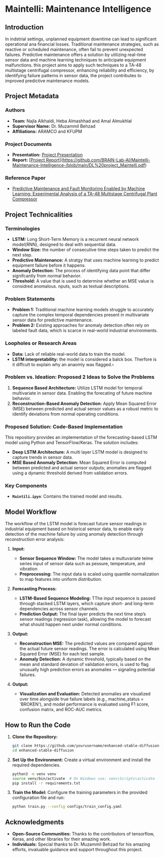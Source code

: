 # Maintelli: Maintenance Intelligence

## Introduction
In indstrial settings, unplanned equipment downtime can lead to significant operational ana financial losses. Traditional maintenance strategies, such as reactive or scheduled maintenance, often fail to prevent unexpected failures. Predictive maintenance offers a solution by utilizing real-time sensor data and machine learning techniques to anticipate equipment malfunctions.
this project aims to apply such techniques to a TA-48 multistage centrifugal compressor, enhancing reliability and efficiency, by identifying failure patterns in sensor data, the project contributes to improved predictive maintenance models.

## Project Metadata
### Authors
- **Team:** Najla Alkhaldi, Heba Almashhad and Amal Almukhlal
- **Supervisor Name:** Dr. Muzammil Behzad
- **Affiliations:** ARAMCO and KFUPM

### Project Documents
- **Presentation:** [Project Presentation](/presentation.pptx)
- **Report:** [[Project Report](/report.pdf)](https://github.com/BRAIN-Lab-AI/Maintelli-Maintenance-Intelligence-/blob/main/DL%20project_Maintelli.pdf)

### Reference Paper
- [Predictive Maintenance and Fault Monitoring Enabled by Machine Learning: Experimental Analysis of a TA-48 Multistage Centrifugal Plant Compressor]([[https://arxiv.org/abs/2112.10752](https://www.researchgate.net/publication/367553293_Predictive_Maintenance_and_Fault_Monitoring_Enabled_by_Machine_Learning_Experimental_Analysis_of_a_TA-48_Multistage_Centrifugal_Plant_Compressor)](https://www.mdpi.com/2076-3417/13/3/1790))


## Project Technicalities

### Terminologies
- **LSTM:** Long Short-Term Memory is a recurrent neural network model(RNN), designed to deal with sequential data.
- **Window Size:** the number of consecutive time steps taken to predict the next step.
- **Predictive Maintenance:** A stratgy that uses machine learning to predict equipment failure before it happens.
- **Anomaly Detection:** The process of identifying data point that differ signifcantly from normal behavior.
- **Threshold:** A value that is used to determine whether an MSE value is considred anomalous.
nputs, such as textual descriptions.

### Problem Statements
- **Problem 1:** Traditional machine learning models struggle to accurately capture the complex temporal dependencies present in multivariate sensor data for predictive maintenance.
- **Problem 2:** Existing approaches for anomaly detection often rely on labeled fault data, which is scarce in real-world industrial environments.

### Loopholes or Research Areas
- **Data:** Lack of reliable real-world data to train the model.
- **LSTM interpretability:** the model is considered a balck box. Therfore is it diffcult to explain why an anaomly was flagged.‹

### Problem vs. Ideation: Proposed 2 Ideas to Solve the Problems
1. **Sequence Based Architecture:** Utilize LSTM model for temporal multivariate in sensor data. Enabling the forecating of future machine behavior.
2. **Reconstruction-Based Anomaly Detection:** Apply Mean Squared Error (MSE) between predicted and actual sensor values as a robust metric to identify deviations from normal operating conditions.

### Proposed Solution: Code-Based Implementation
This repository provides an implementation of the forecasting-based LSTM model using Python and TensorFlow/Keras. The solution includes:

- **Deep LSTM Architecture:** A multi layer LSTM model is designed to capture trends in sensor data.
- **MSE Based Anomaly Detection:** Mean Squared Error is computed between predicted and actual sensor outputs; anomalies are flagged using a dynamic threshold derived from validation errors.

### Key Components
- **`Maintili.ipyn`**: Contains the trained model and results.

## Model Workflow
The workflow of the LSTM model is forecast future sensor readings in industrial equipment based on historical sensor data, to enable early detection of the machine failure by using anomaly detection through reconstruction error analysis:

1. **Input:**
   - **Sensor Sequence Window:** The model takes a multuvariate teime series input of sensor data such as pessure, temperature, and vibration
   - **Preprocessing:** The input data is scaled using quantile normalization to map features into uniform distribution.

2. **Forecasting Process:**
   - **LSTM-Based Sequence Modeling:** TThe input sequence is passed through stacked LSTM layers, which capture short- and long-term dependencies across sensor channels. 
   - **Prediction Output:** The final layer predicts the next time step’s sensor readings (regression task), allowing the model to forecast what should happen next under normal conditions.

3. **Output:**
   - **Reconstruction MSE:** The predicted values are compared against the actual future sensor readings. The error is calculated using Mean Squared Error (MSE) for each test sample.
   - **Anomaly Detection:** A dynamic threshold, typically based on the mean and standard deviation of validation errors, is used to flag unusually high prediction errors as anomalies — signaling potential failures.


4. **Output:**
   - **Visualization and Evaluation:** Detected anomalies are visualized over time alongside true failure labels (e.g., machine_status = 'BROKEN'), and model performance is evaluated using F1 score, confusion matrix, and ROC-AUC metrics.

## How to Run the Code

1. **Clone the Repository:**
    ```bash
    git clone https://github.com/yourusername/enhanced-stable-diffusion.git
    cd enhanced-stable-diffusion
    ```

2. **Set Up the Environment:**
    Create a virtual environment and install the required dependencies.
    ```bash
    python3 -m venv venv
    source venv/bin/activate  # On Windows use: venv\Scripts\activate
    pip install -r requirements.txt
    ```

3. **Train the Model:**
    Configure the training parameters in the provided configuration file and run:
    ```bash
    python train.py --config configs/train_config.yaml
    ```

## Acknowledgments
- **Open-Source Communities:** Thanks to the contributors of tensorflow, Keras, and other libraries for their amazing work.
- **Individuals:** Special thanks to Dr. Muzammil Behzad for his amazing efforts, invaluable guidance and support throughout this project.

